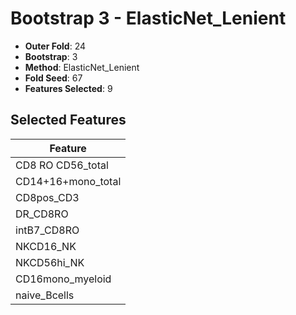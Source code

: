 # Bootstrap 3 - ElasticNet_Lenient

- **Outer Fold**: 24
- **Bootstrap**: 3
- **Method**: ElasticNet_Lenient
- **Fold Seed**: 67
- **Features Selected**: 9

## Selected Features

| Feature |
|---------|
| CD8 RO CD56_total |
| CD14+16+mono_total |
| CD8pos_CD3 |
| DR_CD8RO |
| intB7_CD8RO |
| NKCD16_NK |
| NKCD56hi_NK |
| CD16mono_myeloid |
| naive_Bcells |
